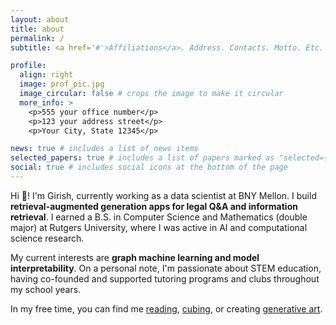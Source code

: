 ```yaml
---
layout: about
title: about
permalink: /
subtitle: <a href='#'>Affiliations</a>. Address. Contacts. Motto. Etc.

profile:
  align: right
  image: prof_pic.jpg
  image_circular: false # crops the image to make it circular
  more_info: >
    <p>555 your office number</p>
    <p>123 your address street</p>
    <p>Your City, State 12345</p>

news: true # includes a list of news items
selected_papers: true # includes a list of papers marked as "selected={true}"
social: true # includes social icons at the bottom of the page
---
```


Hi 👋! I'm Girish, currently working as a data scientist at BNY Mellon. I build **retrieval-augmented generation apps for legal Q&A and information retrieval**. I earned a B.S. in Computer Science and Mathematics (double major) at Rutgers University, where I was active in AI and computational science research. 

My current interests are **graph machine learning and model interpretability**. On a personal note, I'm passionate about STEM education, having co-founded and supported tutoring programs and clubs throughout my school years. 

In my free time, you can find me [reading](https://www.goodreads.com/user/show/164072167-girish-ganesan), [cubing](), or creating [generative art](https://github.com/girishg0110/Video-Games-and-Art).